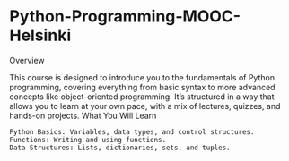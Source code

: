 # Python-Programming-MOOC-Helsinki


Overview

This course is designed to introduce you to the fundamentals of Python programming, covering everything from basic syntax to more advanced concepts like object-oriented programming. It’s structured in a way that allows you to learn at your own pace, with a mix of lectures, quizzes, and hands-on projects.
What You Will Learn

    Python Basics: Variables, data types, and control structures.
    Functions: Writing and using functions.
    Data Structures: Lists, dictionaries, sets, and tuples.
